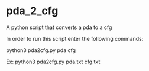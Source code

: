 # pda_2_cfg

A python script that converts a pda to a cfg

In order to run this script enter the following commands:

python3 pda2cfg.py pda cfg

Ex: python3 pda2cfg.py pda.txt cfg.txt
